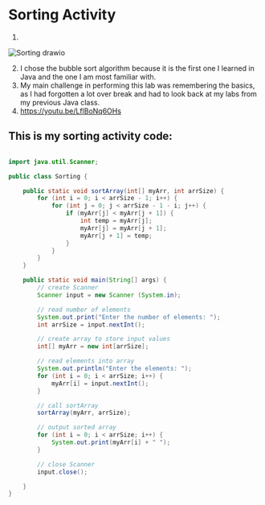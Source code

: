 # Sorting Activity

1)
![Sorting drawio](https://github.com/user-attachments/assets/07682c48-e6bd-42ed-8d62-1331801b8732)

2) I chose the bubble sort algorithm because it is the first one I learned in Java and the one I am most familiar with.
3) My main challenge in performing this lab was remembering the basics, as I had forgotten a lot over break and had to look back at my labs from my previous Java class.
4) https://youtu.be/LflBoNq6OHs

## This is my sorting activity code:

```java

import java.util.Scanner;

public class Sorting {

    public static void sortArray(int[] myArr, int arrSize) {
        for (int i = 0; i < arrSize - 1; i++) {
            for (int j = 0; j < arrSize - 1 - i; j++) {
                if (myArr[j] < myArr[j + 1]) {
                    int temp = myArr[j];
                    myArr[j] = myArr[j + 1];
                    myArr[j + 1] = temp;
                }
            }
        }
    }

    public static void main(String[] args) {
        // create Scanner
        Scanner input = new Scanner (System.in);

        // read number of elements
        System.out.print("Enter the number of elements: ");
        int arrSize = input.nextInt();

        // create array to store input values
        int[] myArr = new int[arrSize];

        // read elements into array
        System.out.println("Enter the elements: ");
        for (int i = 0; i < arrSize; i++) {
            myArr[i] = input.nextInt();
        }

        // call sortArray
        sortArray(myArr, arrSize);

        // output sorted array
        for (int i = 0; i < arrSize; i++) {
            System.out.print(myArr[i] + " ");
        }

        // close Scanner
        input.close();

    }
}

```

